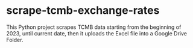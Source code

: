 # scrape-tcmb-exchange-rates
This Python project scrapes TCMB data starting from the beginning of 2023, until current date, then it uploads the Excel file into a Google Drive Folder.
